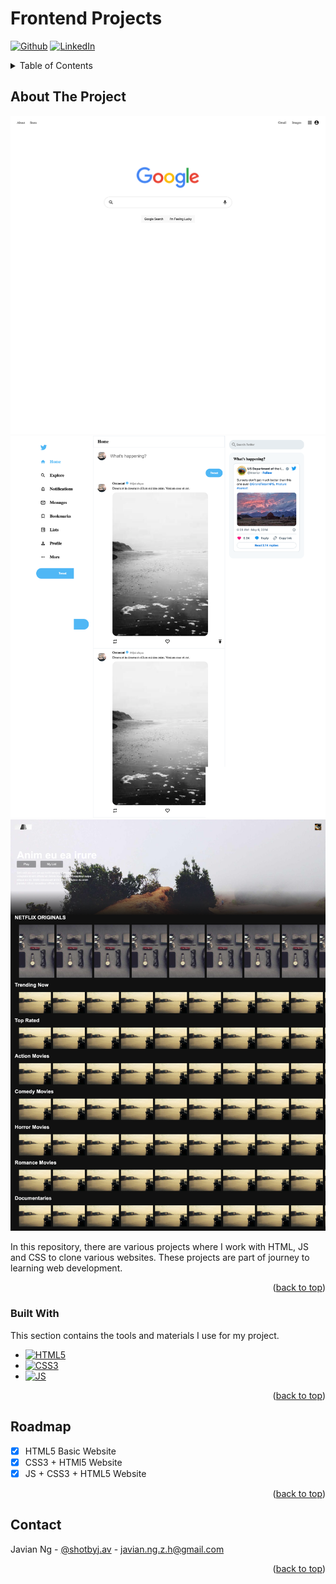 # Frontend Projects

<!-- PROJECT SHIELDS -->
<!--
*** I'm using markdown "reference style" links for readability.
*** Reference links are enclosed in brackets [ ] instead of parentheses ( ).
*** See the bottom of this document for the declaration of the reference variables
*** for contributors-url, forks-url, etc. This is an optional, concise syntax you may use.
*** https://www.markdownguide.org/basic-syntax/#reference-style-links
-->
[![Github][Github-shield]][Github-url]
[![LinkedIn][linkedin-shield]][linkedin-url]



<!-- TABLE OF CONTENTS -->
<details>
  <summary>Table of Contents</summary>
  <ol>
    <li>
      <a href="#about-the-project">About The Project</a>
      <ul>
        <li><a href="#built-with">Built With</a></li>
      </ul>
    </li>
    <li><a href="#contact">Contact</a></li>
    <li><a href="#acknowledgments">Acknowledgments</a></li>
  </ol>
</details>



<!-- ABOUT THE PROJECT -->
## About The Project

![Website Preview](/images/screenshot1.png)
![Website Preview](/images/screenshot2.png)
![Website Preview](/images/screenshot3.png)

In this repository, there are various projects where I work with HTML, JS and CSS to clone various websites. These projects are part of journey to learning web development.

<p align="right">(<a href="#readme-top">back to top</a>)</p>



### Built With

This section contains the tools and materials I use for my project. 

* [![HTML5][HTML5-shield]][HTML5-url]
* [![CSS3][CSS3-shield]][CSS3-url]
* [![JS][JS-shield]][JS-url]

<p align="right">(<a href="#readme-top">back to top</a>)</p>



<!-- ROADMAP -->
## Roadmap

- [x] HTML5 Basic Website
- [x] CSS3 + HTMl5 Website
- [x] JS + CSS3 + HTML5 Website

<p align="right">(<a href="#readme-top">back to top</a>)</p>



<!-- CONTACT -->
## Contact

Javian Ng - [@shotbyj.av](https://www.instagram.com/shotbyj.ave) - javian.ng.z.h@gmail.com

<p align="right">(<a href="#readme-top">back to top</a>)</p>




<!-- MARKDOWN LINKS & IMAGES -->
<!-- https://www.markdownguide.org/basic-syntax/#reference-style-links -->
[GitHub-shield]: https://img.shields.io/badge/-GitHub-lightgrey?style=for-the-badge&logo=github&colorB=555
[Github-url]: https://github.com/javianng/introductiontohtml5_personalproject

[HTML5-shield]: https://img.shields.io/badge/-HTML5-black?style=for-the-badge&logo=html5&color=E34F26&logoColor=white
[HTML5-url]: https://

[linkedin-shield]: https://img.shields.io/badge/-LinkedIn-black?style=for-the-badge&logo=linkedin&colorB=555
[linkedin-url]: https://linkedin.com/in/javianngzh/

[CSS3-shield]: https://img.shields.io/badge/CSS3-1572B6?style=for-the-badge&logo=css3&logoColor=white
[CSS3-url]: https://

[JS-shield]: https://img.shields.io/badge/JavaScript-323330?style=for-the-badge&logo=javascript&logoColor=F7DF1E
[JS-url]: https://
